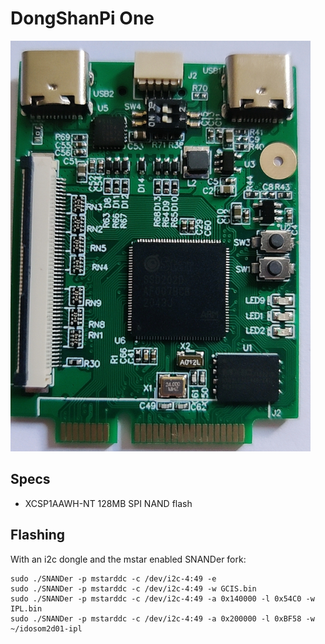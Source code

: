# DongShanPi One

![board](board.jpg)

## Specs

- XCSP1AAWH-NT 128MB SPI NAND flash

## Flashing

With an i2c dongle and the mstar enabled SNANDer fork:

```
sudo ./SNANDer -p mstarddc -c /dev/i2c-4:49 -e
sudo ./SNANDer -p mstarddc -c /dev/i2c-4:49 -w GCIS.bin
sudo ./SNANDer -p mstarddc -c /dev/i2c-4:49 -a 0x140000 -l 0x54C0 -w IPL.bin
sudo ./SNANDer -p mstarddc -c /dev/i2c-4:49 -a 0x200000 -l 0xBF58 -w ~/idosom2d01-ipl
```
